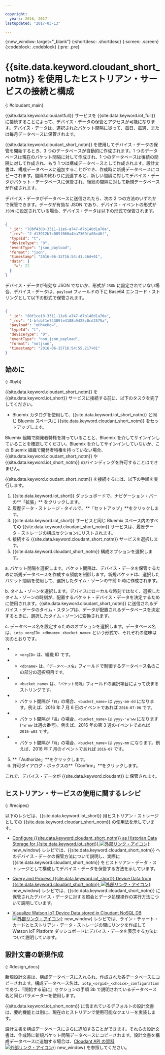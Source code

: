 ```yaml
---

copyright:
  years: 2016, 2017
lastupdated: "2017-03-13"

---
```


{:new_window: target="\_blank"}
{:shortdesc: .shortdesc}
{:screen: .screen}
{:codeblock: .codeblock}
{:pre: .pre}

# {{site.data.keyword.cloudant_short_notm}} を使用したヒストリアン・サービスの接続と構成  
{: #cloudant_main}

{{site.data.keyword.cloudantfull}} サービスを {{site.data.keyword.iot_full}} に接続することによって、デバイス・データの保管とアクセスが可能になります。デバイス・データは、選択されたバケット間隔に従って、毎日、毎週、または毎月データベースに保管されます。

{{site.data.keyword.cloudant_short_notm}} を使用してデバイス・データの保管を開始するとき、3 つのデータベースが自動的に作成されます。1 つのデータベースは現在のバケット間隔に対して作成され、1 つのデータベースは後続の間隔に対して作成され、もう 1 つは構成データベースとして作成されます。設計文書は、構成データベースに追加することができ、作成時に新規データベースにコピーされます。間隔の終わりに到達すると、新しい間隔に対してデバイス・データがバケット・データベースに保管され、後続の間隔に対して新規データベースが作成されます。

デバイス・データがデータベースに送信されたら、次の 2 つの方法のいずれかで保管できます。データが有効な JSON であり、デバイス・イベントの形式が `JSON` に設定されている場合、デバイス・データは以下の形式で保管されます。

```json

{
  "_id": "78bf4380-3311-11e6-a747-d7b140d1a70a",
  "_rev": "2-d13912b7c089f060a4ba7369fa86e46f",
  "typeId": "t",
  "deviceType": "0",
  "eventType": "json_payload",
  "format": "json",
  "timestamp": "2016-06-15T16:54:41.464+01",
  "data": {
    "a": 22
  }
}

```

デバイス・データが有効な JSON でないか、形式が `JSON` に設定されていない場合、デバイス・データは、`payload` フィールドの下に Base64 エンコード・ストリングとして以下の形式で保管されます。

```json

{
  "_id": "80f1ce10-3311-11e6-a747-d7b140d1a70a",
  "_rev": "1-bfcbf1e74389fe4188a9425c0cd2575a",
  "payload": "eHh4eHg=",
  "typeId": "t",
  "deviceType": "0",
  "eventType": "non_json_payload",
  "format": "notjson",
  "timestamp": "2016-06-15T16:54:55.217+01"
}

```

## 始めに  
{: #byb}

{{site.data.keyword.cloudant_short_notm}} を {{site.data.keyword.iot_short}} サービスに接続する前に、以下のタスクを完了してください。

- Bluemix カタログを使用して、{{site.data.keyword.iot_short_notm}} と同じ Bluemix スペースに {{site.data.keyword.cloudant_short_notm}} をセットアップします。

Bluemix 組織で開発者特権を持っていることと、Bluemix を介してサインインしていることを確認してください。Bluemix を介してサインインしていないか、この Bluemix 組織で開発者特権を持っていない場合、{{site.data.keyword.cloudant_short_notm}} や {{site.data.keyword.iot_short_notm}} のバインディングを許可することはできません。

{{site.data.keyword.cloudant_short_notm}} を接続するには、以下の手順を実行します。

1. {{site.data.keyword.iot_short}} ダッシュボードで、ナビゲーション・バーの**「拡張」** をクリックします。
2. 履歴データ・ストレージ・タイルで、**「セットアップ」**をクリックします。
2. {{site.data.keyword.iot_short}} サービスと同じ Bluemix スペース内のすべての {{site.data.keyword.cloudant_short_notm}} サービスは、履歴データ・ストレージの構成セクションにリストされます。
3. 接続する {{site.data.keyword.cloudant_short_notm}} サービスを選択します。
4. {{site.data.keyword.cloudant_short_notm}} 構成オプションを選択します。

  a. バケット間隔を選択します。バケット間隔は、デバイス・データを保管するために新規データベースを作成する頻度を制御します。新規バケットは、選択したバケット間隔を使用して、選択したタイム・ゾーンの午前 0 時に作成されます。

  b. タイム・ゾーンを選択します。デバイスにローカルな時刻ではなく、選択したタイム・ゾーンの時刻が、配置するバケット・デバイス・データを決定するために使用されます。{{site.data.keyword.cloudant_short_notm}} に送信されるデバイス・データのタイム・スタンプは、データが配置されるデータベースを決定するときに、選択したタイム・ゾーンに変換されます。

  c. データベース名を設定するためのオプションを選択します。データベース名は、`iotp_<orgID>_<dbname>_<bucket_name>` という形式で、それぞれの意味は次のとおりです。

 +  * `<orgID>` は、組織 ID です。
 +  * `<dbname>` は、`「データベース名」`フィールドで制御するデータベース名のこの部分の選択項目です。
 +  * `<bucket_name>` は、`「バケット間隔」`フィールドの選択項目によって決まるストリングです。
 +    * バケット間隔が`「日」`の場合、`<bucket_name>` は `yyyy-mm-dd` になります。例えば、2016 年 7 月 6 日のイベントであれば `2016-07-06` です。
 +    * バケット間隔が`「週」`の場合、`<bucket_name>` は `yyyy-'w'ww` になります (`'w'ww` は週の番号)。例えば、2016 年の第 3 週のイベントであれば `2016-w03` です。
 +    * バケット間隔が`「月」`の場合、`<bucket_name>` は `yyyy-mm` になります。例えば、2016 年 7 月のイベントであれば `2016-07` です。

5. **「Authorize」**をクリックします。
6. 許可ダイアログ・ボックスの**「Confirm」**をクリックします。

これで、デバイス・データが {{site.data.keyword.cloudant}} に保管されます。

## ヒストリアン・サービスの使用に関するレシピ  
{: #recipes}

以下のレシピは、{{site.data.keyword.iot_short}} 用ヒストリアン・ストレージとしての {{site.data.keyword.cloudant_short_notm}} の使用法を示しています。

- [Configure {{site.data.keyword.cloudant_short_notm}} as Historian Data Storage for {{site.data.keyword.iot_short}} ![外部リンク・アイコン](../../icons/launch-glyph.svg "外部リンク・アイコン")](https://developer.ibm.com/recipes/tutorials/cloudant-nosql-db-as-historian-data-storage-for-ibm-watson-iot-parti/){: new_window} レシピでは、{{site.data.keyword.cloudant_short_notm}} へのデバイス・データの保管方法について説明し、実際に {{site.data.keyword.cloudant_short_notm}} をヒストリアン・データ・ストレージとして構成してデバイス・データを保管する方法を示しています。

- [Query and Process {{site.data.keyword.iot_short}} Device Data from {{site.data.keyword.cloudant_short_notm}} ![外部リンク・アイコン](../../icons/launch-glyph.svg "外部リンク・アイコン")](https://developer.ibm.com/recipes/tutorials/cloudant-nosql-db-as-historian-data-storage-for-ibm-watson-iot-partii){: new_window} レシピでは、{{site.data.keyword.cloudant_short_notm}} に保管されたデバイス・データに対する照会とデータ処理操作の実行方法について説明しています。

- [Visualize Watson IoT Device Data stored in Cloudant NoSQL DB ![外部リンク・アイコン](../../icons/launch-glyph.svg "外部リンク・アイコン")](https://developer.ibm.com/recipes/?post_type=pnext_tutorial&p=27327){: new_window} レシピでは、ライン・チャート・カードとヒストリアン・データ・ストレージの間にリンクを作成して Watson IoT Platform ダッシュボードにデバイス・データを表示する方法について説明しています。


## 設計文書の新規作成  
{: #design_docs}

新規設計文書は、構成データベースに入れられ、作成された各データベースにコピーされます。構成データベース名は、`iotp_<orgid>_<choice>_configuration
` であり、『開始する前に』セクションの手順 3b で説明されているデータベース名と同じパラメーターを使用します。

{{site.data.keyword.iot_short_notm}} に含まれているデフォルトの設計文書は、要約機能とは別に、現在のヒストリアンで使用可能なクエリーを実装します。

設計文書を構成データベースにさらに追加することができます。それらの設計文書は、作成時に新規バケット間隔データベースにコピーされます。設計文書を構成データベースに追加する場合は、[Cloudant API の資料 ![外部リンク・アイコン](../icons/launch-glyph.svg "外部リンク・アイコン")](https://docs.cloudant.com/document.html){: new_window} を参照してください。

<!--  # Related links
{: #rellinks}
* [Querying your {{site.data.keyword.cloudant_short_notm}}](link) -->
